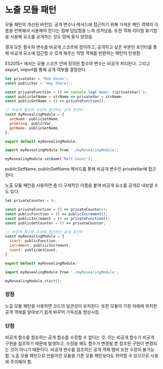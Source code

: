 # 노출 모듈 패턴

모듈 패턴의 개선된 버전임. 공개 변수나 메서드에 접근하기 위해 가져온 메인 객체의 이름을 반복해서 사용해야 한다는 점에 답답함을 느껴 생겨났음. 또한 객체 리터럴 표기법을 사용해 요소를 공개하는 것도 맘에 들지 않았음.

결과 모든 함수와 변수를 비공개 스코프에 정의하고, 공개하고 싶은 부분만 포인터를 통해 비공개 요소에 접근할 수 있게 해주는 익명 객체를 반환하는 패턴이 탄생함.

ES2015+ 에서는 모듈 스코프 안에 정의된 함수와 변수는 비공개 처리된다. 그리고 export, import를 통해 공개 여부를 결정한다.

```js
let privateVar = 'Rob Doson';
const publicVar = 'Hey there!';

const privateFunction = () => console.log(`Name: ${privateVar}`);
const publicSetName = strName => privateVar = strName;
const publicGetName = () => privateFunction();

// 비공개 함수와 속성에 접근하는 공개 포인터
const myRevealingModule = {
  setName: publicSetName,
  greeting: publicVar,
  getName: publicGetName,
};

export default myRevealingModule;
```

```js
import myRevealingModule from './myRevealingModule';

myRevealingModule.setName('Matt Gaunt');
```

publicSetName, publicGetName 메서드를 통해 비공개 변수인 privateVar에 접근한다.

노출 모듈 패턴을 사용하면 좀 더 구체적인 이름을 붙여 비공개 요소를 공개로 내보낼 수도 있다.

```js
let privateCounter = 0;

const privateFunction = () => privateCounter++;
const publicFunction = () => publicIncrement();
const publicIncrement = () => privateFunction();
const publicGetCounter = () => privateCounter;

// 비공개 함수와 속성에 접근하는 공개 포인터
const myRevealingModule = {
  start: publicFunction,
  increment: publiicIncrement,
  count: publicGetCount,
}

export default myRevealingModule;
```

```js
import myRevealingModule from './myRevealingModule';

myRevealingModule.start();
```

### 장점

노출 모듈 패턴을 사용하면 코드의 일관성이 유지된다. 또한 모듈의 가장 아래에 위치한 공개 객체를 알아보기 쉽게 바꾸어 가독성을 향상시킴.

### 단점

비공개 함수를 참조하는 공개 함수를 수정할 수 없다는 것. 이는 비공개 함수가 비공개 구현을 참조하기 때문에 발생하고, 수정을 해도 함수가 변경될 뿐 참조된 구현이 변경되는 것이 아니기 때문이다. 비공개 변수를 참조하는 공개 객체 멤버 또한 수정이 불가능 함. 노출 모듈 패턴으로 만들어진 모듈을 기존 모듈 패턴보다도 취약할 수 있으므로 사용에 주의해야 함.

